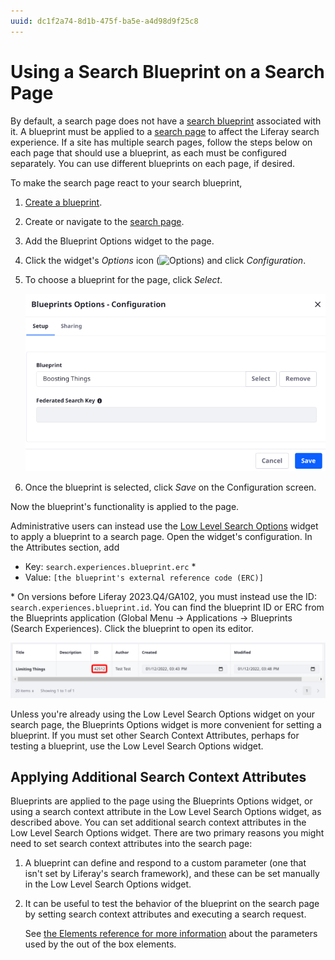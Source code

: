 ```yaml
---
uuid: dc1f2a74-8d1b-475f-ba5e-a4d98d9f25c8
---
```

# Using a Search Blueprint on a Search Page

By default, a search page does not have a [search blueprint](./understanding-search-blueprints.md) associated with it. A blueprint must be applied to a [search page](../../../search-pages-and-widgets/working-with-search-pages.md) to affect the Liferay search experience. If a site has multiple search pages, follow the steps below on each page that should use a blueprint, as each must be configured separately. You can use different blueprints on each page, if desired.

To make the search page react to your search blueprint,

1. [Create a blueprint](./creating-and-managing-search-blueprints.md).
1. Create or navigate to the [search page](../../../search-pages-and-widgets/working-with-search-pages.md).
1. Add the Blueprint Options widget to the page. 
1. Click the widget's _Options_ icon (![Options](../../../../images/icon-app-options.png)) and click *Configuration*.
1. To choose a blueprint for the page, click _Select_.

   ![Select a blueprint for use on the page.](./using-a-search-blueprint-on-a-search-page/images/02.png)

1. Once the blueprint is selected, click _Save_ on the Configuration screen.

Now the blueprint's functionality is applied to the page.

Administrative users can instead use the [Low Level Search Options](../../../search-pages-and-widgets/search-results/understanding-low-level-search-options.md) widget to apply a blueprint to a search page. Open the widget's configuration. In the Attributes section, add

- Key: `search.experiences.blueprint.erc` \*
- Value: `[the blueprint's external reference code (ERC)]`


\* On versions before Liferay 2023.Q4/GA102, you must instead use the ID: `search.experiences.blueprint.id`. You can find the blueprint ID or ERC from the Blueprints application (Global Menu &rarr; Applications &rarr; Blueprints (Search Experiences). Click the blueprint to open its editor.

![The blueprint ID and ERC are listed in the blueprint editor.](./using-a-search-blueprint-on-a-search-page/images/01.png)

Unless you're already using the Low Level Search Options widget on your search page, the Blueprints Options widget is more convenient for setting a blueprint. If you must set other Search Context Attributes, perhaps for testing a blueprint, use the Low Level Search Options widget.

## Applying Additional Search Context Attributes

Blueprints are applied to the page using the Blueprints Options widget, or using a search context attribute in the Low Level Search Options widget, as described above. You can set additional search context attributes in the Low Level Search Options widget. There are two primary reasons you might need to set search context attributes into the search page:

1. A blueprint can define and respond to a custom parameter (one that isn't set by Liferay's search framework), and these can be set manually in the Low Level Search Options widget.
1. It can be useful to test the behavior of the blueprint on the search page by setting search context attributes and executing a search request.

   See [the Elements reference for more information](./search-blueprints-elements-reference.md) about the parameters used by the out of the box elements.

<!--
Follow this example to set search context attributes into a blueprint-driven search page:

1. Create two users: name them _Acme User_ and _Other User_.
   - Acme User
      - Screen Name: `acmeuser`
      - Email Address: `acme@liferay.com`
      - First Name: `Acme`
      - Last Name: `User`
   - Other User
      - Screen Name: `otheruser`
      - Email Address: `other@liferay.com`
      - First Name: `Other`
      - Last Name: `User`
1. Create a [User Segment](../../../../site-building/personalizing-site-experience/segmentation/creating-and-managing-user-segments.md) called _Acme Users_. Drag the User attribute and add Acme User to it. Record the segment's ID. It's in the URL as the parameter `segmentsEntryId`.
1. Create an [Asset Category](../../../../content-authoring-and-management/tags-and-categories.md). Name the Vocabulary and the Category _Business_. Record the Category's ID. It's in the URL as part of the path: `category/[ID]`.
1. Create two pieces of Basic Web Content:
   - Web Content 1
      - Title: Has Business Category
      - Content: Test
      - Category: Business
   - Web Content 2
      - Title: Without Business Category
      - Content: Test
1. [Create a blueprint](./creating-and-managing-search-blueprints.md) with the following Element:
   - Element Name: Boost Contents in a Category for a User Segment
      - Asset Category ID: The _Business_ Category's ID. 
      - User Segment IDs: The ID of the _Acme Users_ User Segment.
      - Boost: 100
1. Navigate to the site's search page.
1. Add the Low Level Search Options widget to the page, and open it's configuration screen.
1. In the Attributes section, add

   - Key: `search.experiences.scope.group.id`
   - Value: `[the site ID]`

You can find the blueprint ID from the Blueprints application (Global Menu &rarr; Applications &rarr; Blueprints (Search Experiences).
-->
<!-- Example is unfinished--uncomment when finalized. -->

